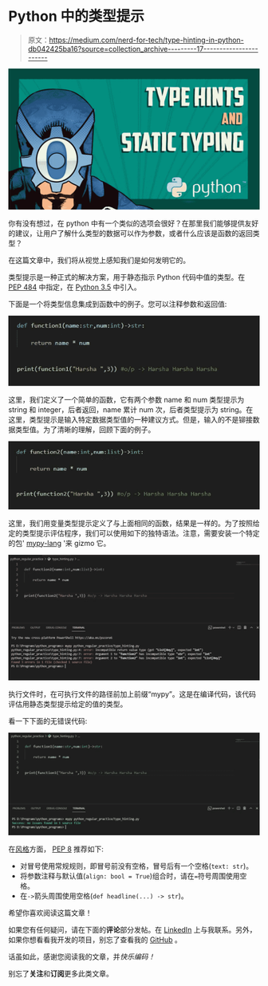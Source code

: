 # Python 中的类型提示

> 原文：<https://medium.com/nerd-for-tech/type-hinting-in-python-db042425ba16?source=collection_archive---------17----------------------->

![](img/dddfe4c76a686afbd57bec360279f853.png)

你有没有想过，在 python 中有一个类似的选项会很好？在那里我们能够提供友好的建议，让用户了解什么类型的数据可以作为参数，或者什么应该是函数的返回类型？

在这篇文章中，我们将从视觉上感知我们是如何发明它的。

类型提示是一种正式的解决方案，用于静态指示 Python 代码中值的类型。在 [PEP 484](https://www.python.org/dev/peps/pep-0484/) 中指定，在 [Python 3.5](https://docs.python.org/3.5/whatsnew/3.5.html) 中引入。

下面是一个将类型信息集成到函数中的例子。您可以注释参数和返回值:

![](img/6d23681e254a479661d8897a43384573.png)

这里，我们定义了一个简单的函数，它有两个参数 name 和 num 类型提示为 string 和 integer，后者返回，name 累计 num 次，后者类型提示为 string。在这里，类型提示是输入特定数据类型值的一种建议方式。但是，输入的不是铆接数据类型值。为了清晰的理解，回顾下面的例子。

![](img/9b78c70a15984ba006881a49f842aadd.png)

这里，我们用变量类型提示定义了与上面相同的函数，结果是一样的。为了按照给定的类型提示评估程序，我们可以使用如下的独特语法。注意，需要安装一个特定的包' [mypy-lang](https://pypi.org/project/mypy-lang/) '来 gizmo 它。

![](img/95cf87d500988b55f65081190e403bd9.png)

执行文件时，在可执行文件的路径前加上前缀“mypy”。这是在编译代码，该代码评估用静态类型提示给定的值的类型。

看一下下面的无错误代码:

![](img/d03cd3511e001cd4b11933bb773d3261.png)

在[风格](https://realpython.com/python-pep8/)方面， [PEP 8](https://www.python.org/dev/peps/pep-0008/#other-recommendations) 推荐如下:

*   对冒号使用常规规则，即冒号前没有空格，冒号后有一个空格(`text: str`)。
*   将参数注释与默认值(`align: bool = True`)组合时，请在`=`符号周围使用空格。
*   在`->`箭头周围使用空格(`def headline(...) -> str`)。

希望你喜欢阅读这篇文章！

如果您有任何疑问，请在下面的**评论**部分发帖。在 [LinkedIn](https://www.linkedin.com/in/harshith-raj-uppula-541196181/) 上与我联系。另外，如果你想看看我开发的项目，别忘了查看我的 [GitHub](https://github.com/harsha954) 。

话虽如此，感谢您阅读我的文章，并*快乐编码！*

别忘了**关注**和**订阅**更多此类文章。